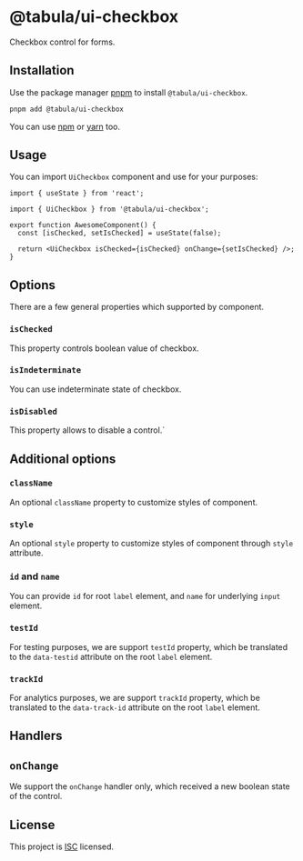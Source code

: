 # @tabula/ui-checkbox

Checkbox control for forms.

## Installation

Use the package manager [pnpm](https://pnpm.io) to install `@tabula/ui-checkbox`.

```bash
pnpm add @tabula/ui-checkbox
```

You can use [npm](https://npmjs.com) or [yarn](https://yarnpkg.com) too.

## Usage

You can import `UiCheckbox` component and use for your purposes:

```tsx
import { useState } from 'react';

import { UiCheckbox } from '@tabula/ui-checkbox';

export function AwesomeComponent() {
  const [isChecked, setIsChecked] = useState(false);

  return <UiCheckbox isChecked={isChecked} onChange={setIsChecked} />;
}
```

## Options

There are a few general properties which supported by component.

### `isChecked`

This property controls boolean value of checkbox.

### `isIndeterminate`

You can use indeterminate state of checkbox.

### `isDisabled`

This property allows to disable a control.`

## Additional options

### `className`

An optional `className` property to customize styles of component.

### `style`

An optional `style` property to customize styles of component through `style` attribute.

### `id` and `name`

You can provide `id` for root `label` element, and `name` for underlying `input` element.

### `testId`

For testing purposes, we are support `testId` property, which be translated to the `data-testid` attribute on the root
`label` element.

### `trackId`

For analytics purposes, we are support `trackId` property, which be translated to the `data-track-id` attribute on the
root `label` element.

## Handlers

## `onChange`

We support the `onChange` handler only, which received a new boolean state of the control.

## License

This project is [ISC](https://choosealicense.com/licenses/isc/) licensed.
